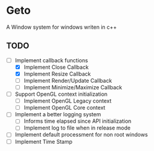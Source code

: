 # Geto 

A Window system for windows writen in c++  

## TODO

- [ ] Implement callback functions  
    - [X] Implement Close Callback  
    - [X] Implement Resize Callback  
    - [ ] Implement Render/Update Callback  
    - [ ] Implement Minimize/Maximize Callback  
- [ ] Support OpenGL context initialization  
    - [ ] Implement OpenGL Legacy context  
    - [ ] Implement OpenGL Core context  
- [ ] Implement a better logging system  
    - [ ] Informs time elapsed since API initialization  
    - [ ] Implement log to file when in release mode  
- [ ] Implement default processment for non root windows  
- [ ] Implement Time Stamp  
